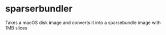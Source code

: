 # sparserbundler
Takes a macOS disk image and converts it into a sparsebundle image with 1MB slices
